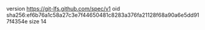version https://git-lfs.github.com/spec/v1
oid sha256:ef6b76a1c58a27c3e7f44650481c8283a376fa21128f68a90a6e5dd917f4354e
size 14
